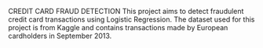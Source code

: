 CREDIT CARD FRAUD  DETECTION
This project aims to detect fraudulent credit card transactions using Logistic Regression. The dataset used for this project is from Kaggle and contains transactions made by European cardholders in September 2013.
